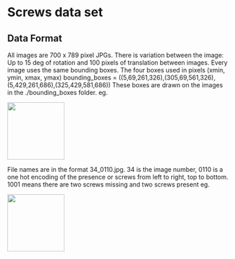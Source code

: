 # Screws data set

## Data Format
All images are 700 x 789 pixel JPGs.
There is variation between the image: Up to 15 deg of rotation and 100 pixels of translation between images.
Every image uses the same bounding boxes.
The four boxes used in pixels (xmin, ymin, xmax, ymax)
bounding_boxes = ((5,69,261,326),(305,69,561,326),(5,429,261,686),(325,429,581,686))
These boxes are drawn on the images in the ./bounding_boxes folder. eg.

<img src="https://raw.githubusercontent.com/aaronzink/tensorflow-visual-inspection/master/datasets/screws/bounding_boxes/100_1001.jpg" width="130">

File names are in the format 34_0110.jpg. 
34 is the image number, 0110 is a one hot encoding of the presence or screws from left to right, top to bottom. 1001 means there are two screws missing and two screws present eg.

<img src="https://raw.githubusercontent.com/aaronzink/tensorflow-visual-inspection/master/datasets/screws/train_val_set/100_1001.jpg" width="130">
